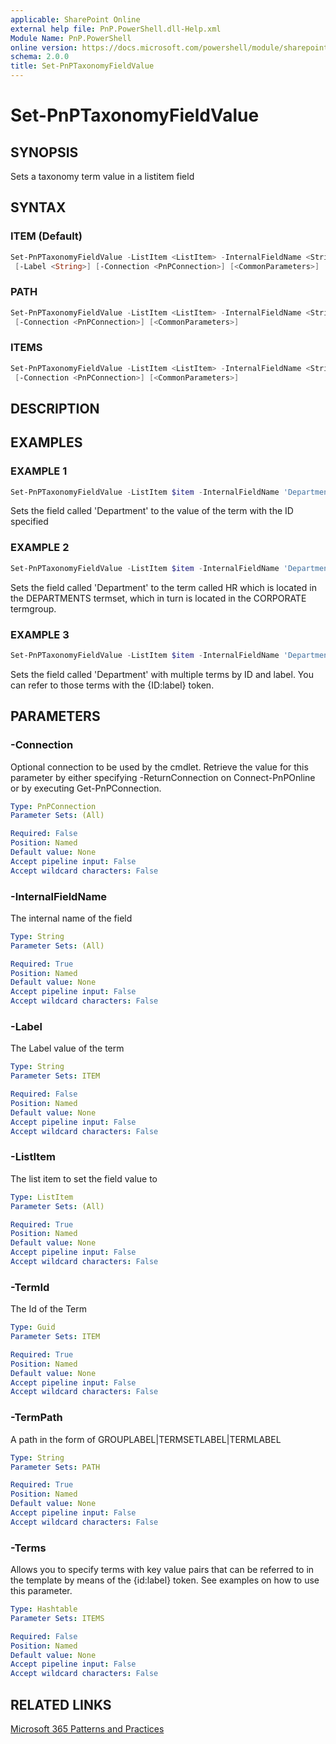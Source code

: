 ```yaml
---
applicable: SharePoint Online
external help file: PnP.PowerShell.dll-Help.xml
Module Name: PnP.PowerShell
online version: https://docs.microsoft.com/powershell/module/sharepoint-pnp/set-pnptaxonomyfieldvalue
schema: 2.0.0
title: Set-PnPTaxonomyFieldValue
---
```


# Set-PnPTaxonomyFieldValue

## SYNOPSIS
Sets a taxonomy term value in a listitem field

## SYNTAX

### ITEM (Default)
```powershell
Set-PnPTaxonomyFieldValue -ListItem <ListItem> -InternalFieldName <String> -TermId <Guid>
 [-Label <String>] [-Connection <PnPConnection>] [<CommonParameters>]
```

### PATH
```powershell
Set-PnPTaxonomyFieldValue -ListItem <ListItem> -InternalFieldName <String> -TermPath <String>
 [-Connection <PnPConnection>] [<CommonParameters>]
```

### ITEMS
```powershell
Set-PnPTaxonomyFieldValue -ListItem <ListItem> -InternalFieldName <String> [-Terms <Hashtable>]
 [-Connection <PnPConnection>] [<CommonParameters>]
```

## DESCRIPTION

## EXAMPLES

### EXAMPLE 1
```powershell
Set-PnPTaxonomyFieldValue -ListItem $item -InternalFieldName 'Department' -TermId 863b832b-6818-4e6a-966d-2d3ee057931c
```

Sets the field called 'Department' to the value of the term with the ID specified

### EXAMPLE 2
```powershell
Set-PnPTaxonomyFieldValue -ListItem $item -InternalFieldName 'Department' -TermPath 'CORPORATE|DEPARTMENTS|HR'
```

Sets the field called 'Department' to the term called HR which is located in the DEPARTMENTS termset, which in turn is located in the CORPORATE termgroup.

### EXAMPLE 3
```powershell
Set-PnPTaxonomyFieldValue -ListItem $item -InternalFieldName 'Department' -Terms @{"TermId1"="Label1";"TermId2"="Label2"}
```

Sets the field called 'Department' with multiple terms by ID and label. You can refer to those terms with the {ID:label} token.

## PARAMETERS

### -Connection
Optional connection to be used by the cmdlet. Retrieve the value for this parameter by either specifying -ReturnConnection on Connect-PnPOnline or by executing Get-PnPConnection.

```yaml
Type: PnPConnection
Parameter Sets: (All)

Required: False
Position: Named
Default value: None
Accept pipeline input: False
Accept wildcard characters: False
```

### -InternalFieldName
The internal name of the field

```yaml
Type: String
Parameter Sets: (All)

Required: True
Position: Named
Default value: None
Accept pipeline input: False
Accept wildcard characters: False
```

### -Label
The Label value of the term

```yaml
Type: String
Parameter Sets: ITEM

Required: False
Position: Named
Default value: None
Accept pipeline input: False
Accept wildcard characters: False
```

### -ListItem
The list item to set the field value to

```yaml
Type: ListItem
Parameter Sets: (All)

Required: True
Position: Named
Default value: None
Accept pipeline input: False
Accept wildcard characters: False
```

### -TermId
The Id of the Term

```yaml
Type: Guid
Parameter Sets: ITEM

Required: True
Position: Named
Default value: None
Accept pipeline input: False
Accept wildcard characters: False
```

### -TermPath
A path in the form of GROUPLABEL|TERMSETLABEL|TERMLABEL

```yaml
Type: String
Parameter Sets: PATH

Required: True
Position: Named
Default value: None
Accept pipeline input: False
Accept wildcard characters: False
```

### -Terms
Allows you to specify terms with key value pairs that can be referred to in the template by means of the {id:label} token. See examples on how to use this parameter.

```yaml
Type: Hashtable
Parameter Sets: ITEMS

Required: False
Position: Named
Default value: None
Accept pipeline input: False
Accept wildcard characters: False
```

## RELATED LINKS

[Microsoft 365 Patterns and Practices](https://aka.ms/m365pnp)